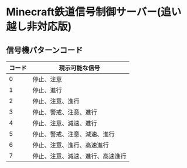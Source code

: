 # Minecraft鉄道信号制御サーバー(追い越し非対応版)
## 信号機パターンコード

|コード|現示可能な信号|
|----|----|
|0|停止、注意|
|1|停止、進行|
|2|停止、注意、進行|
|3|停止、警戒、注意、進行|
|4|停止、注意、減速、進行|
|5|停止、警戒、注意、減速、進行|
|6|停止、注意、進行、高速進行|
|7|停止、注意、減速、進行、高速進行|
